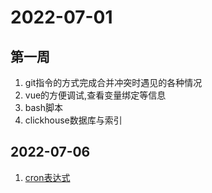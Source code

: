 # 2022-07-01

## 第一周

1. git指令的方式完成合并冲突时遇见的各种情况
2. vue的方便调试,查看变量绑定等信息
3. bash脚本
4. clickhouse数据库与索引

## 2022-07-06

1. [cron表达式](https://www.jianshu.com/p/e9ce1a7e1ed1)